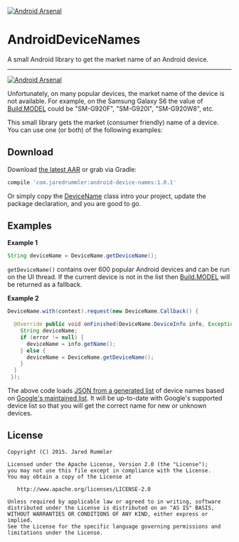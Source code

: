 [![Android Arsenal](https://img.shields.io/badge/Android%20Arsenal-AndroidDeviceNames-green.svg?style=flat)](https://android-arsenal.com/details/1/2663)

# AndroidDeviceNames
A small Android library to get the market name of an Android device.
___
[![Android Arsenal](https://img.shields.io/badge/Android%20Arsenal-AndroidDeviceNames-green.svg?style=flat)](https://android-arsenal.com/details/1/2663)


Unfortunately, on many popular devices, the market name of the device is not available. For example, on the Samsung Galaxy S6 the value of [Build.MODEL](http://developer.android.com/reference/android/os/Build.html#MODEL) could be "SM-G920F", "SM-G920I", "SM-G920W8", etc.

This small library gets the market (consumer friendly) name of a device. You can use one (or both) of the following examples:

Download
--------

Download [the latest AAR](https://repo1.maven.org/maven2/com/jaredrummler/android-device-names/1.0.1/android-device-names-1.0.1.aar) or grab via Gradle:

```groovy
compile 'com.jaredrummler:android-device-names:1.0.1'
```

Or simply copy the [DeviceName](https://raw.githubusercontent.com/jaredrummler/AndroidDeviceNames/master/library/src/main/java/com/jaredrummler/android/device/DeviceName.java) class intro your project, update the package declaration, and you are good to go.


Examples
--------

<b>Example 1</b>

```java
String deviceName = DeviceName.getDeviceName();
```

`getDeviceName()` contains over 600 popular Android devices and can be run on the UI thread. If the current device is not in the list then [Build.MODEL](http://developer.android.com/reference/android/os/Build.html#MODEL) will be returned as a fallback.

<b>Example 2</b>

```java
DeviceName.with(context).request(new DeviceName.Callback() {

  @Override public void onFinished(DeviceName.DeviceInfo info, Exception error) {
    String deviceName;
    if (error != null) {
      deviceName = info.getName();
    } else {
      deviceName = DeviceName.getDeviceName();
    }
  }
 });
 ```
 
The above code loads [JSON from a generated list](https://github.com/jaredrummler/AndroidDeviceNames/tree/master/json) of device names based on [Google's maintained list](https://support.google.com/googleplay/answer/1727131?hl=en). It will be up-to-date with Google's supported device list so that you will get the correct name for new or unknown devices.

License
--------

    Copyright (C) 2015. Jared Rummler

    Licensed under the Apache License, Version 2.0 (the "License");
    you may not use this file except in compliance with the License.
    You may obtain a copy of the License at

       http://www.apache.org/licenses/LICENSE-2.0

    Unless required by applicable law or agreed to in writing, software
    distributed under the License is distributed on an "AS IS" BASIS,
    WITHOUT WARRANTIES OR CONDITIONS OF ANY KIND, either express or implied.
    See the License for the specific language governing permissions and
    limitations under the License.
